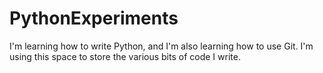 # PythonExperiments
I'm learning how to write Python, and I'm also learning how to use Git. I'm using this space to store the various bits of code I write.
